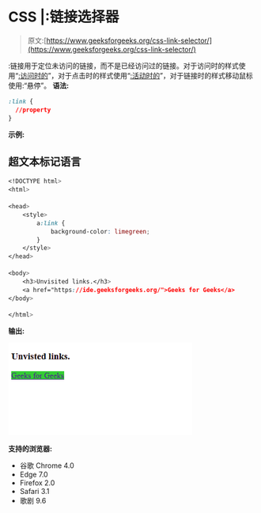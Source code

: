 # CSS |:链接选择器

> 原文:[https://www.geeksforgeeks.org/css-link-selector/](https://www.geeksforgeeks.org/css-link-selector/)

:链接用于定位未访问的链接，而不是已经访问过的链接。对于访问时的样式使用“[:访问时的](https://www.geeksforgeeks.org/css-visited-selector/)”，对于点击时的样式使用“[:活动时的](https://www.geeksforgeeks.org/css-active-selector/)”，对于链接时的样式移动鼠标使用:“悬停”。
**语法:**

```css
:link {
  //property
}
```

**示例:**

## 超文本标记语言

```css
<!DOCTYPE html>
<html>

<head>
    <style>
        a:link {
            background-color: limegreen;
        }
    </style>
</head>

<body>
    <h3>Unvisited links.</h3>
    <a href="https://ide.geeksforgeeks.org/">Geeks for Geeks</a>
</body>

</html>
```

**输出:**

![](img/a0ec40aa99f35b3e3db4e03bbcfa8da0.png)

**支持的浏览器:**

*   谷歌 Chrome 4.0
*   Edge 7.0
*   Firefox 2.0
*   Safari 3.1
*   歌剧 9.6